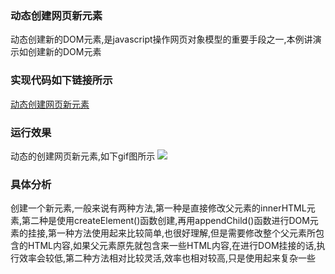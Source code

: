 ### 动态创建网页新元素

动态创建新的DOM元素,是javascript操作网页对象模型的重要手段之一,本例讲演示如创建新的DOM元素

### 实现代码如下链接所示
[动态创建网页新元素](动态创建网页新元素.html)

### 运行效果
动态的创建网页新元素,如下gif图所示
![](http://i.imgur.com/2I5WDel.gif)

### 具体分析
创建一个新元素,一般来说有两种方法,第一种是直接修改父元素的innerHTML元素,第二种是使用createElement()函数创建,再用appendChild()函数进行DOM元素的挂接,第一种方法使用起来比较简单,也很好理解,但是需要修改整个父元素所包含的HTML内容,如果父元素原先就包含来一些HTML内容,在进行DOM挂接的话,执行效率会较低,第二种方法相对比较灵活,效率也相对较高,只是使用起来复杂一些


